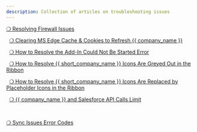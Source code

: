 ```yaml
---
description: Collection of articles on troubleshooting issues
---
```

   [       ❍   Resolving Firewall Issues     ](../Overcoming-Firewall-Issues/)  

&nbsp;
   [       ❍   Clearing MS Edge Cache & Cookies to Refresh {{ company_name }}     ](../Clearing-Browser-Cache-and-Cookies-to-Refresh-the-Add-In/)  


&nbsp;
   [       ❍   How to Resolve the Add-In Could Not Be Started Error     ](../Troubleshooting-Add-In-Could-Not-Be-Started/)  

&nbsp;
   [       ❍   How to Resolve {{ short_company_name }} Icons Are Greyed Out in the Ribbon     ](../Icon-Greyed-Out/)  

&nbsp;
  [       ❍   How to Resolve {{ short_company_name }} Icons Are Replaced by Placeholder Icons in the Ribbon     ](../Troubleshooting-Placeholder-Icon-Displayed/)  

&nbsp;
   [       ❍   {{ company_name }} and Salesforce API Calls Limit     ](../Salesforce-API-Calls-Limit/)  

&nbsp;

   [       ❍   Sync Issues Error Codes     ](../Sync-Issues-Troubleshooter/)  

&nbsp;

&#160;
 &#160;